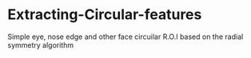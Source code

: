 # Extracting-Circular-features
Simple eye, nose edge and other face circuilar R.O.I based on the radial symmetry algorithm

